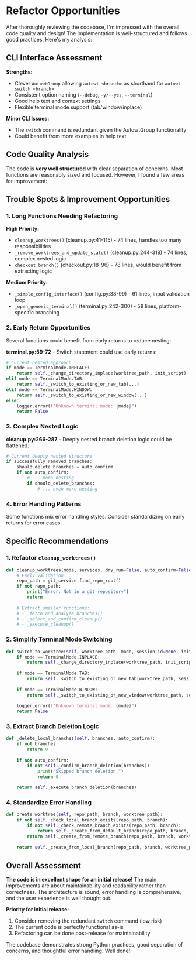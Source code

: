 # Refactor Opportunities

After thoroughly reviewing the codebase, I'm impressed with the overall code quality and design! The implementation is well-structured and follows good practices. Here's my analysis:

## CLI Interface Assessment

**Strengths:**
- Clever `AutowtGroup` allowing `autowt <branch>` as shorthand for `autowt switch <branch>`
- Consistent option naming (`--debug`, `-y/--yes`, `--terminal`)
- Good help text and context settings
- Flexible terminal mode support (tab/window/inplace)

**Minor CLI Issues:**
- The `switch` command is redundant given the AutowtGroup functionality
- Could benefit from more examples in help text

## Code Quality Analysis

The code is **very well structured** with clear separation of concerns. Most functions are reasonably sized and focused. However, I found a few areas for improvement:

## Trouble Spots & Improvement Opportunities

### 1. **Long Functions Needing Refactoring**

**High Priority:**
- `cleanup_worktrees()` (cleanup.py:41-115) - 74 lines, handles too many responsibilities
- `_remove_worktrees_and_update_state()` (cleanup.py:244-318) - 74 lines, complex nested logic
- `checkout_branch()` (checkout.py:18-96) - 78 lines, would benefit from extracting logic

**Medium Priority:**
- `_simple_config_interface()` (config.py:38-99) - 61 lines, input validation loop
- `_open_generic_terminal()` (terminal.py:242-300) - 58 lines, platform-specific branching

### 2. **Early Return Opportunities**

Several functions could benefit from early returns to reduce nesting:

**terminal.py:59-72** - Switch statement could use early returns:
```python
# Current nested approach
if mode == TerminalMode.INPLACE:
    return self._change_directory_inplace(worktree_path, init_script)
elif mode == TerminalMode.TAB:
    return self._switch_to_existing_or_new_tab(...)
elif mode == TerminalMode.WINDOW:
    return self._switch_to_existing_or_new_window(...)
else:
    logger.error(f"Unknown terminal mode: {mode}")
    return False
```

### 3. **Complex Nested Logic**

**cleanup.py:266-287** - Deeply nested branch deletion logic could be flattened:
```python
# Current deeply nested structure
if successfully_removed_branches:
    should_delete_branches = auto_confirm
    if not auto_confirm:
        # ... more nesting
        if should_delete_branches:
            # ... even more nesting
```

### 4. **Error Handling Patterns**

Some functions mix error handling styles. Consider standardizing on early returns for error cases.

## Specific Recommendations

### 1. **Refactor `cleanup_worktrees()`**
```python
def cleanup_worktrees(mode, services, dry_run=False, auto_confirm=False):
    # Early validation
    repo_path = git_service.find_repo_root()
    if not repo_path:
        print("Error: Not in a git repository")
        return
    
    # Extract smaller functions:
    # - _fetch_and_analyze_branches()
    # - _select_and_confirm_cleanup()
    # - _execute_cleanup()
```

### 2. **Simplify Terminal Mode Switching**
```python
def switch_to_worktree(self, worktree_path, mode, session_id=None, init_script=None, branch_name=None, auto_confirm=False):
    if mode == TerminalMode.INPLACE:
        return self._change_directory_inplace(worktree_path, init_script)
    
    if mode == TerminalMode.TAB:
        return self._switch_to_existing_or_new_tab(worktree_path, session_id, init_script, branch_name, auto_confirm)
    
    if mode == TerminalMode.WINDOW:
        return self._switch_to_existing_or_new_window(worktree_path, session_id, init_script, branch_name, auto_confirm)
    
    logger.error(f"Unknown terminal mode: {mode}")
    return False
```

### 3. **Extract Branch Deletion Logic**
```python
def _delete_local_branches(self, branches, auto_confirm):
    if not branches:
        return 0
    
    if not auto_confirm:
        if not self._confirm_branch_deletion(branches):
            print("Skipped branch deletion.")
            return 0
    
    return self._execute_branch_deletion(branches)
```

### 4. **Standardize Error Handling**
```python
def create_worktree(self, repo_path, branch, worktree_path):
    if not self._check_local_branch_exists(repo_path, branch):
        if not self._check_remote_branch_exists(repo_path, branch):
            return self._create_from_default_branch(repo_path, branch, worktree_path)
        return self._create_from_remote_branch(repo_path, branch, worktree_path)
    
    return self._create_from_local_branch(repo_path, branch, worktree_path)
```

## Overall Assessment

**The code is in excellent shape for an initial release!** The main improvements are about maintainability and readability rather than correctness. The architecture is sound, error handling is comprehensive, and the user experience is well thought out.

**Priority for initial release:**
1. Consider removing the redundant `switch` command (low risk)
2. The current code is perfectly functional as-is
3. Refactoring can be done post-release for maintainability

The codebase demonstrates strong Python practices, good separation of concerns, and thoughtful error handling. Well done!